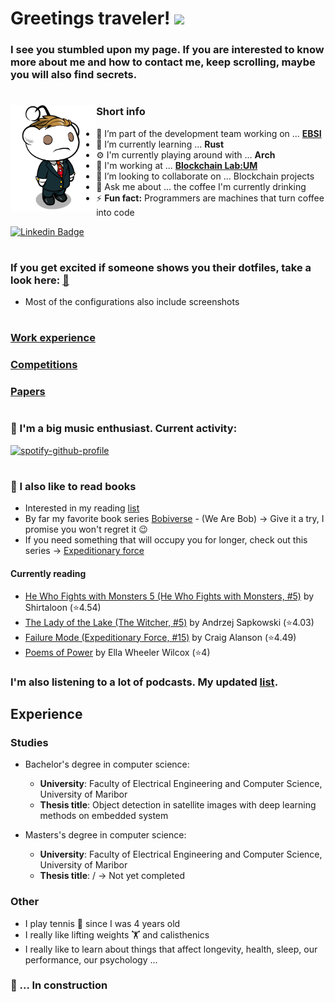 # Greetings traveler! <img src="https://media.giphy.com/media/hvRJCLFzcasrR4ia7z/giphy.gif" width="25px">

### I see you stumbled upon my page. If you are interested to know more about me and how to contact me, keep scrolling, maybe you will also find secrets.

#
<img align="left" height="170" alt="Reddit character" src="character.png"/>

### **Short info**

- 🔭 I’m part of the development team working on ...  **[EBSI](https://ec.europa.eu/digital-building-blocks/wikis/display/EBSI/Home)**
- 🌱 I’m currently learning ... **Rust**
- :gear: I'm currently playing around with ... **Arch**
- 🏢 I'm working at ... **[Blockchain Lab:UM](https://blockchain-lab.um.si/?lang=en)**
- 👯 I’m looking to collaborate on ... Blockchain projects
- 💬 Ask me about ... the coffee I'm currently drinking
- ⚡ **Fun fact:** Programmers are machines that turn coffee into code

[![Linkedin Badge](https://img.shields.io/badge/-LinkedIn-0e76a8?style=flat-square&logo=Linkedin&logoColor=white)](https://www.linkedin.com/in/martin-domajnko/)

#

### If you get excited if someone shows you their dotfiles, take a look here: [:scroll:](https://github.com/martines3000/dotfiles)

- Most of the configurations also include screenshots

#

### [Work experience](pages/work.md)

### [Competitions](pages/competitions.md)

### [Papers](pages/papers.md)

#

### :musical_note: I'm a big music enthusiast. Current activity:

[![spotify-github-profile](https://spotify-github-profile.vercel.app/api/view?uid=martines3000&cover_image=true&theme=novatorem&bar_color=57f051&bar_color_cover=true)](https://spotify-github-profile.vercel.app/api/view?uid=martines3000&redirect=true)

#

### :book: I also like to read books

- Interested in my reading [list](https://www.goodreads.com/user/show/85786024-martin-domajnko)
- By far my favorite book series [Bobiverse](https://www.goodreads.com/series/192752-bobiverse) - (We Are Bob) &rarr; Give it a try, I promise you won't regret it :wink:
- If you need something that will occupy you for longer, check out this series &rarr; [Expeditionary force](https://www.goodreads.com/series/185650-expeditionary-force)

#### Currently reading

<!-- GOODREADS-LIST:START -->
- [He Who Fights with Monsters 5 (He Who Fights with Monsters, #5)](https://www.goodreads.com/review/show/5357030115?utm_medium=api&utm_source=rss) by Shirtaloon (⭐️4.54)
- [The Lady of the Lake (The Witcher, #5)](https://www.goodreads.com/review/show/4408632916?utm_medium=api&utm_source=rss) by Andrzej Sapkowski (⭐️4.03)
- [Failure Mode (Expeditionary Force, #15)](https://www.goodreads.com/review/show/5192743692?utm_medium=api&utm_source=rss) by Craig Alanson (⭐️4.49)
- [Poems of Power](https://www.goodreads.com/review/show/4316586720?utm_medium=api&utm_source=rss) by Ella Wheeler Wilcox (⭐️4)
<!-- GOODREADS-LIST:END -->

### I'm also listening to a lot of podcasts. My updated [list](https://martines3000.notion.site/martines3000/5e0519314e93426f9f1e5f53a7847637?v=394ebcf142a04541866b66da76b12eaa).

## Experience

### Studies

- Bachelor's degree in computer science:

  - **University**: Faculty of Electrical Engineering and Computer Science, University of Maribor
  - **Thesis title**: Object detection in satellite images with deep learning methods on embedded system

- Masters's degree in computer science:
  - **University**: Faculty of Electrical Engineering and Computer Science, University of Maribor
  - **Thesis title**: / &rarr; Not yet completed

### Other

- I play tennis :tennis: since I was 4 years old
- I really like lifting weights :weight_lifting: and calisthenics
- I really like to learn about things that affect longevity, health, sleep, our performance, our psychology ...

### :construction: ... In construction
